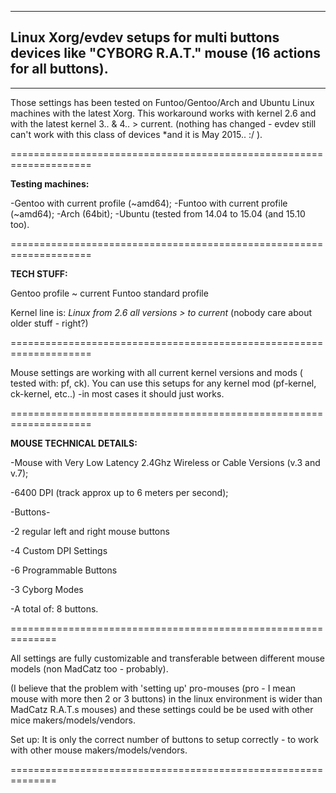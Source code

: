 ***

Linux Xorg/evdev setups for multi buttons devices like "CYBORG R.A.T." mouse (16 actions for all buttons).
------------------------------------------------------------------------

----------


Those settings has been tested on Funtoo/Gentoo/Arch and Ubuntu Linux machines with the latest Xorg. This workaround works with kernel 2.6 and with the latest kernel 3.. & 4.. > current. (nothing has changed - evdev still can't work with this class of devices *and it is May 2015.. :/ ).

====================================================================

**Testing machines:**

-Gentoo with current profile (~amd64);
-Funtoo with current profile (~amd64);
-Arch (64bit);
-Ubuntu (tested from 14.04 to 15.04 (and 15.10 too).

====================================================================

**TECH STUFF:**

Gentoo profile ~ current
Funtoo standard profile

Kernel line is: 
*Linux from 2.6 all versions > to current* (nobody care about older stuff - right?)

====================================================================

Mouse settings are working with all current kernel versions and mods ( tested with: pf, ck). You can use this setups for any kernel mod (pf-kernel, ck-kernel, etc..) -in most cases it should just works.

====================================================================

**MOUSE TECHNICAL DETAILS:**

-Mouse with Very Low Latency 2.4Ghz Wireless or Cable Versions (v.3 and v.7);

-6400 DPI (track approx up to 6 meters per second);

-Buttons-

-2 regular left and right mouse buttons

-4 Custom DPI Settings

-6 Programmable Buttons

-3 Cyborg Modes

-A total of: 8 buttons.

==============================================================

All settings are fully customizable and transferable between different mouse models (non MadCatz too - probably).

(I believe that the problem with 'setting up' pro-mouses (pro - I mean mouse with more then 2 or 3 buttons) in the linux environment is wider than MadCatz R.A.T.s mouses) and these settings could be be used with other mice makers/models/vendors.

Set up:
It is only the correct number of buttons to setup correctly - to work with other mouse makers/models/vendors.

==============================================================
